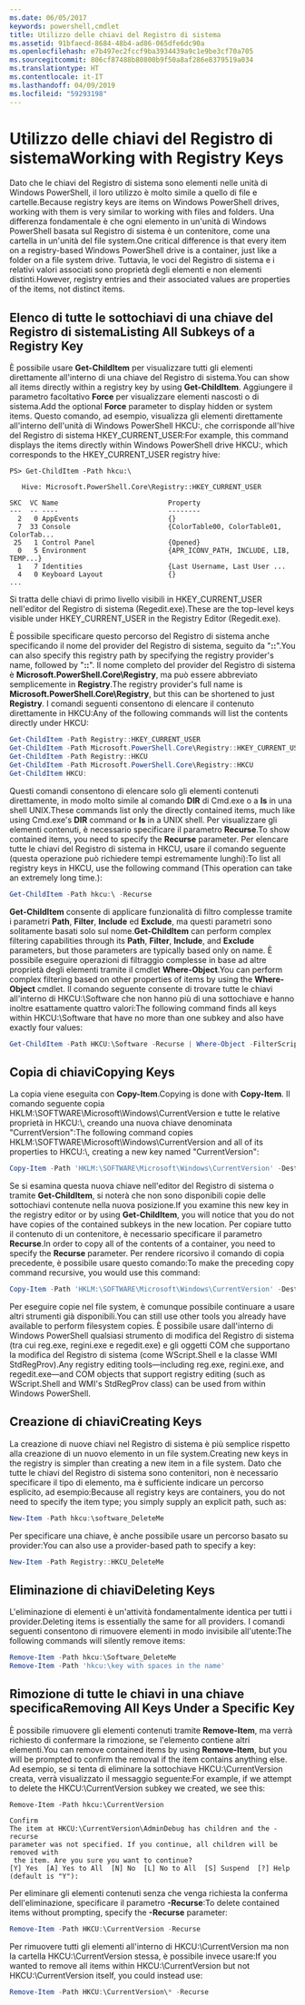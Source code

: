 ```yaml
---
ms.date: 06/05/2017
keywords: powershell,cmdlet
title: Utilizzo delle chiavi del Registro di sistema
ms.assetid: 91bfaecd-8684-48b4-ad86-065dfe6dc90a
ms.openlocfilehash: e7b497ec2fccf9ba3934439a9c1e9be3cf70a705
ms.sourcegitcommit: 806cf87488b80800b9f50a8af286e8379519a034
ms.translationtype: HT
ms.contentlocale: it-IT
ms.lasthandoff: 04/09/2019
ms.locfileid: "59293198"
---
```

# <a name="working-with-registry-keys"></a><span data-ttu-id="d9a59-103">Utilizzo delle chiavi del Registro di sistema</span><span class="sxs-lookup"><span data-stu-id="d9a59-103">Working with Registry Keys</span></span>

<span data-ttu-id="d9a59-104">Dato che le chiavi del Registro di sistema sono elementi nelle unità di Windows PowerShell, il loro utilizzo è molto simile a quello di file e cartelle.</span><span class="sxs-lookup"><span data-stu-id="d9a59-104">Because registry keys are items on Windows PowerShell drives, working with them is very similar to working with files and folders.</span></span> <span data-ttu-id="d9a59-105">Una differenza fondamentale è che ogni elemento in un'unità di Windows PowerShell basata sul Registro di sistema è un contenitore, come una cartella in un'unità del file system.</span><span class="sxs-lookup"><span data-stu-id="d9a59-105">One critical difference is that every item on a registry-based Windows PowerShell drive is a container, just like a folder on a file system drive.</span></span> <span data-ttu-id="d9a59-106">Tuttavia, le voci del Registro di sistema e i relativi valori associati sono proprietà degli elementi e non elementi distinti.</span><span class="sxs-lookup"><span data-stu-id="d9a59-106">However, registry entries and their associated values are properties of the items, not distinct items.</span></span>

## <a name="listing-all-subkeys-of-a-registry-key"></a><span data-ttu-id="d9a59-107">Elenco di tutte le sottochiavi di una chiave del Registro di sistema</span><span class="sxs-lookup"><span data-stu-id="d9a59-107">Listing All Subkeys of a Registry Key</span></span>

<span data-ttu-id="d9a59-108">È possibile usare **Get-ChildItem** per visualizzare tutti gli elementi direttamente all'interno di una chiave del Registro di sistema.</span><span class="sxs-lookup"><span data-stu-id="d9a59-108">You can show all items directly within a registry key by using **Get-ChildItem**.</span></span> <span data-ttu-id="d9a59-109">Aggiungere il parametro facoltativo **Force** per visualizzare elementi nascosti o di sistema.</span><span class="sxs-lookup"><span data-stu-id="d9a59-109">Add the optional **Force** parameter to display hidden or system items.</span></span> <span data-ttu-id="d9a59-110">Questo comando, ad esempio, visualizza gli elementi direttamente all'interno dell'unità di Windows PowerShell HKCU:, che corrisponde all'hive del Registro di sistema HKEY_CURRENT_USER:</span><span class="sxs-lookup"><span data-stu-id="d9a59-110">For example, this command displays the items directly within Windows PowerShell drive HKCU:, which corresponds to the HKEY_CURRENT_USER registry hive:</span></span>

```
PS> Get-ChildItem -Path hkcu:\

   Hive: Microsoft.PowerShell.Core\Registry::HKEY_CURRENT_USER

SKC  VC Name                           Property
---  -- ----                           --------
  2   0 AppEvents                      {}
  7  33 Console                        {ColorTable00, ColorTable01, ColorTab...
 25   1 Control Panel                  {Opened}
  0   5 Environment                    {APR_ICONV_PATH, INCLUDE, LIB, TEMP...}
  1   7 Identities                     {Last Username, Last User ...
  4   0 Keyboard Layout                {}
...
```

<span data-ttu-id="d9a59-111">Si tratta delle chiavi di primo livello visibili in HKEY_CURRENT_USER nell'editor del Registro di sistema (Regedit.exe).</span><span class="sxs-lookup"><span data-stu-id="d9a59-111">These are the top-level keys visible under HKEY_CURRENT_USER in the Registry Editor (Regedit.exe).</span></span>

<span data-ttu-id="d9a59-112">È possibile specificare questo percorso del Registro di sistema anche specificando il nome del provider del Registro di sistema, seguito da "**::**".</span><span class="sxs-lookup"><span data-stu-id="d9a59-112">You can also specify this registry path by specifying the registry provider's name, followed by "**::**".</span></span> <span data-ttu-id="d9a59-113">Il nome completo del provider del Registro di sistema è **Microsoft.PowerShell.Core\\Registry**, ma può essere abbreviato semplicemente in **Registry**.</span><span class="sxs-lookup"><span data-stu-id="d9a59-113">The registry provider's full name is **Microsoft.PowerShell.Core\\Registry**, but this can be shortened to just **Registry**.</span></span> <span data-ttu-id="d9a59-114">I comandi seguenti consentono di elencare il contenuto direttamente in HKCU:</span><span class="sxs-lookup"><span data-stu-id="d9a59-114">Any of the following commands will list the contents directly under HKCU:</span></span>

```powershell
Get-ChildItem -Path Registry::HKEY_CURRENT_USER
Get-ChildItem -Path Microsoft.PowerShell.Core\Registry::HKEY_CURRENT_USER
Get-ChildItem -Path Registry::HKCU
Get-ChildItem -Path Microsoft.PowerShell.Core\Registry::HKCU
Get-ChildItem HKCU:
```

<span data-ttu-id="d9a59-115">Questi comandi consentono di elencare solo gli elementi contenuti direttamente, in modo molto simile al comando **DIR** di Cmd.exe o a **ls** in una shell UNIX.</span><span class="sxs-lookup"><span data-stu-id="d9a59-115">These commands list only the directly contained items, much like using Cmd.exe's **DIR** command or **ls** in a UNIX shell.</span></span> <span data-ttu-id="d9a59-116">Per visualizzare gli elementi contenuti, è necessario specificare il parametro **Recurse**.</span><span class="sxs-lookup"><span data-stu-id="d9a59-116">To show contained items, you need to specify the **Recurse** parameter.</span></span> <span data-ttu-id="d9a59-117">Per elencare tutte le chiavi del Registro di sistema in HKCU, usare il comando seguente (questa operazione può richiedere tempi estremamente lunghi):</span><span class="sxs-lookup"><span data-stu-id="d9a59-117">To list all registry keys in HKCU, use the following command (This operation can take an extremely long time.):</span></span>

```powershell
Get-ChildItem -Path hkcu:\ -Recurse
```

<span data-ttu-id="d9a59-118">**Get-ChildItem** consente di applicare funzionalità di filtro complesse tramite i parametri **Path**, **Filter**, **Include** ed **Exclude**, ma questi parametri sono solitamente basati solo sul nome.</span><span class="sxs-lookup"><span data-stu-id="d9a59-118">**Get-ChildItem** can perform complex filtering capabilities through its **Path**, **Filter**, **Include**, and **Exclude** parameters, but those parameters are typically based only on name.</span></span> <span data-ttu-id="d9a59-119">È possibile eseguire operazioni di filtraggio complesse in base ad altre proprietà degli elementi tramite il cmdlet **Where-Object**.</span><span class="sxs-lookup"><span data-stu-id="d9a59-119">You can perform complex filtering based on other properties of items by using the **Where-Object** cmdlet.</span></span> <span data-ttu-id="d9a59-120">Il comando seguente consente di trovare tutte le chiavi all'interno di HKCU:\\Software che non hanno più di una sottochiave e hanno inoltre esattamente quattro valori:</span><span class="sxs-lookup"><span data-stu-id="d9a59-120">The following command finds all keys within HKCU:\\Software that have no more than one subkey and also have exactly four values:</span></span>

```powershell
Get-ChildItem -Path HKCU:\Software -Recurse | Where-Object -FilterScript {($_.SubKeyCount -le 1) -and ($_.ValueCount -eq 4) }
```

## <a name="copying-keys"></a><span data-ttu-id="d9a59-121">Copia di chiavi</span><span class="sxs-lookup"><span data-stu-id="d9a59-121">Copying Keys</span></span>

<span data-ttu-id="d9a59-122">La copia viene eseguita con **Copy-Item**.</span><span class="sxs-lookup"><span data-stu-id="d9a59-122">Copying is done with **Copy-Item**.</span></span> <span data-ttu-id="d9a59-123">Il comando seguente copia HKLM:\\SOFTWARE\\Microsoft\\Windows\\CurrentVersion e tutte le relative proprietà in HKCU:\\, creando una nuova chiave denominata "CurrentVersion":</span><span class="sxs-lookup"><span data-stu-id="d9a59-123">The following command copies HKLM:\\SOFTWARE\\Microsoft\\Windows\\CurrentVersion and all of its properties to HKCU:\\, creating a new key named "CurrentVersion":</span></span>

```powershell
Copy-Item -Path 'HKLM:\SOFTWARE\Microsoft\Windows\CurrentVersion' -Destination hkcu:
```

<span data-ttu-id="d9a59-124">Se si esamina questa nuova chiave nell'editor del Registro di sistema o tramite **Get-ChildItem**, si noterà che non sono disponibili copie delle sottochiavi contenute nella nuova posizione.</span><span class="sxs-lookup"><span data-stu-id="d9a59-124">If you examine this new key in the registry editor or by using **Get-ChildItem**, you will notice that you do not have copies of the contained subkeys in the new location.</span></span> <span data-ttu-id="d9a59-125">Per copiare tutto il contenuto di un contenitore, è necessario specificare il parametro **Recurse**.</span><span class="sxs-lookup"><span data-stu-id="d9a59-125">In order to copy all of the contents of a container, you need to specify the **Recurse** parameter.</span></span> <span data-ttu-id="d9a59-126">Per rendere ricorsivo il comando di copia precedente, è possibile usare questo comando:</span><span class="sxs-lookup"><span data-stu-id="d9a59-126">To make the preceding copy command recursive, you would use this command:</span></span>

```powershell
Copy-Item -Path 'HKLM:\SOFTWARE\Microsoft\Windows\CurrentVersion' -Destination hkcu: -Recurse
```

<span data-ttu-id="d9a59-127">Per eseguire copie nel file system, è comunque possibile continuare a usare altri strumenti già disponibili.</span><span class="sxs-lookup"><span data-stu-id="d9a59-127">You can still use other tools you already have available to perform filesystem copies.</span></span> <span data-ttu-id="d9a59-128">È possibile usare dall'interno di Windows PowerShell qualsiasi strumento di modifica del Registro di sistema (tra cui reg.exe, regini.exe e regedit.exe) e gli oggetti COM che supportano la modifica del Registro di sistema (come WScript.Shell e la classe WMI StdRegProv).</span><span class="sxs-lookup"><span data-stu-id="d9a59-128">Any registry editing tools—including reg.exe, regini.exe, and regedit.exe—and COM objects that support registry editing (such as WScript.Shell and WMI's StdRegProv class) can be used from within Windows PowerShell.</span></span>

## <a name="creating-keys"></a><span data-ttu-id="d9a59-129">Creazione di chiavi</span><span class="sxs-lookup"><span data-stu-id="d9a59-129">Creating Keys</span></span>

<span data-ttu-id="d9a59-130">La creazione di nuove chiavi nel Registro di sistema è più semplice rispetto alla creazione di un nuovo elemento in un file system.</span><span class="sxs-lookup"><span data-stu-id="d9a59-130">Creating new keys in the registry is simpler than creating a new item in a file system.</span></span> <span data-ttu-id="d9a59-131">Dato che tutte le chiavi del Registro di sistema sono contenitori, non è necessario specificare il tipo di elemento, ma è sufficiente indicare un percorso esplicito, ad esempio:</span><span class="sxs-lookup"><span data-stu-id="d9a59-131">Because all registry keys are containers, you do not need to specify the item type; you simply supply an explicit path, such as:</span></span>

```powershell
New-Item -Path hkcu:\software_DeleteMe
```

<span data-ttu-id="d9a59-132">Per specificare una chiave, è anche possibile usare un percorso basato su provider:</span><span class="sxs-lookup"><span data-stu-id="d9a59-132">You can also use a provider-based path to specify a key:</span></span>

```powershell
New-Item -Path Registry::HKCU_DeleteMe
```

## <a name="deleting-keys"></a><span data-ttu-id="d9a59-133">Eliminazione di chiavi</span><span class="sxs-lookup"><span data-stu-id="d9a59-133">Deleting Keys</span></span>

<span data-ttu-id="d9a59-134">L'eliminazione di elementi è un'attività fondamentalmente identica per tutti i provider.</span><span class="sxs-lookup"><span data-stu-id="d9a59-134">Deleting items is essentially the same for all providers.</span></span> <span data-ttu-id="d9a59-135">I comandi seguenti consentono di rimuovere elementi in modo invisibile all'utente:</span><span class="sxs-lookup"><span data-stu-id="d9a59-135">The following commands will silently remove items:</span></span>

```powershell
Remove-Item -Path hkcu:\Software_DeleteMe
Remove-Item -Path 'hkcu:\key with spaces in the name'
```

## <a name="removing-all-keys-under-a-specific-key"></a><span data-ttu-id="d9a59-136">Rimozione di tutte le chiavi in una chiave specifica</span><span class="sxs-lookup"><span data-stu-id="d9a59-136">Removing All Keys Under a Specific Key</span></span>

<span data-ttu-id="d9a59-137">È possibile rimuovere gli elementi contenuti tramite **Remove-Item**, ma verrà richiesto di confermare la rimozione, se l'elemento contiene altri elementi.</span><span class="sxs-lookup"><span data-stu-id="d9a59-137">You can remove contained items by using **Remove-Item**, but you will be prompted to confirm the removal if the item contains anything else.</span></span> <span data-ttu-id="d9a59-138">Ad esempio, se si tenta di eliminare la sottochiave HKCU:\\CurrentVersion creata, verrà visualizzato il messaggio seguente:</span><span class="sxs-lookup"><span data-stu-id="d9a59-138">For example, if we attempt to delete the HKCU:\\CurrentVersion subkey we created, we see this:</span></span>

```
Remove-Item -Path hkcu:\CurrentVersion

Confirm
The item at HKCU:\CurrentVersion\AdminDebug has children and the -recurse
parameter was not specified. If you continue, all children will be removed with
 the item. Are you sure you want to continue?
[Y] Yes  [A] Yes to All  [N] No  [L] No to All  [S] Suspend  [?] Help
(default is "Y"):
```

<span data-ttu-id="d9a59-139">Per eliminare gli elementi contenuti senza che venga richiesta la conferma dell'eliminazione, specificare il parametro **-Recurse**:</span><span class="sxs-lookup"><span data-stu-id="d9a59-139">To delete contained items without prompting, specify the **-Recurse** parameter:</span></span>

```powershell
Remove-Item -Path HKCU:\CurrentVersion -Recurse
```

<span data-ttu-id="d9a59-140">Per rimuovere tutti gli elementi all'interno di HKCU:\\CurrentVersion ma non la cartella HKCU:\\CurrentVersion stessa, è possibile invece usare:</span><span class="sxs-lookup"><span data-stu-id="d9a59-140">If you wanted to remove all items within HKCU:\\CurrentVersion but not HKCU:\\CurrentVersion itself, you could instead use:</span></span>

```powershell
Remove-Item -Path HKCU:\CurrentVersion\* -Recurse
```